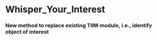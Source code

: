 # Whisper_Your_Interest
### New method to replace existing TIIM module, i.e., identify object of interest

